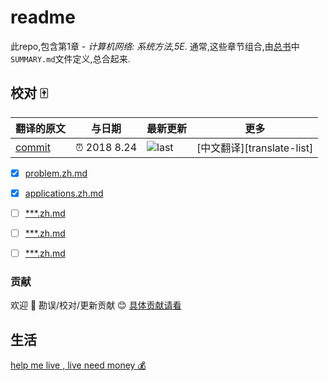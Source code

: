 
# readme

此repo,包含第1章 - *计算机网络: 系统方法,5E*. 通常,这些章节组合,由[总书](https://github.com/systemsapproach/book)中`SUMMARY.md`文件定义,总合起来.

## 校对 🀄️

<!-- doc-templite START generated -->
<!-- repo = 'SystemsApproach/foundation'  -->
<!-- commit = 'e7e67084a109eaa6882274e4e9d493e002c69b72' -->
<!-- time = '2018 8.24' -->
翻译的原文 | 与日期 | 最新更新 | 更多
---|---|---|---
[commit] | ⏰ 2018 8.24 | ![last] | [中文翻译][translate-list]

[last]: https://img.shields.io/github/last-commit/SystemsApproach/foundation.svg
[commit]: https://github.com/SystemsApproach/foundation/tree/e7e67084a109eaa6882274e4e9d493e002c69b72

<!-- doc-templite END generated -->

- [x] [problem.zh.md](problem.zh.md)
- [x] [applications.zh.md](applications.zh.md)
- [ ] [***.zh.md](***.zh.md)
- [ ] [***.zh.md](***.zh.md)
- [ ] [***.zh.md](***.zh.md)


### 贡献

欢迎 👏 勘误/校对/更新贡献 😊 [具体贡献请看](https://github.com/chinanf-boy/chinese-translate-list#贡献)

## 生活

[help me live , live need money 💰](https://github.com/chinanf-boy/live-need-money)